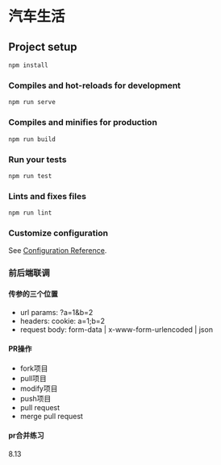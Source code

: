 # 汽车生活

## Project setup
```
npm install
```

### Compiles and hot-reloads for development
```
npm run serve
```

### Compiles and minifies for production
```
npm run build
```

### Run your tests
```
npm run test
```

### Lints and fixes files
```
npm run lint
```

### Customize configuration
See [Configuration Reference](https://cli.vuejs.org/config/).

### 前后端联调

#### 传参的三个位置
- url params: ?a=1&b=2
- headers: cookie: a=1;b=2
- request body: form-data | x-www-form-urlencoded | json

#### PR操作
- fork项目
- pull项目
- modify项目
- push项目
- pull request
- merge pull request
#### pr合并练习
8.13